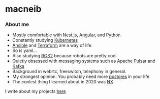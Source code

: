 # macneib

### About me

* Mostly comfortable with [Nest.js](https://nestjs.com/), [Angular](https://angular.io/), and [Python](https://www.python.org/)
* Constantly studying [Kubernetes](https://kubernetes.io/)
* [Ansible](https://www.ansible.com/) and [Terraform](https://www.terraform.io/) are a way of life.
* So is yaml...
* Also studying [ROS2](https://index.ros.org/doc/ros2/) because robots are pretty cool.
* Quietly obsessed with messaging systems such as [Apache Pulsar](https://pulsar.apache.org/) and [Kafka](https://kafka.apache.org/)
* Background in webrtc, freeswitch, telephony in general.
* My strongest opinion: You probably need more [postgres](https://www.postgresql.org/) in your life.
* The coolest thing I learned about in 2020 was [NX](https://nx.dev/)

I write about my projects [here](https://macneib.github.com)
